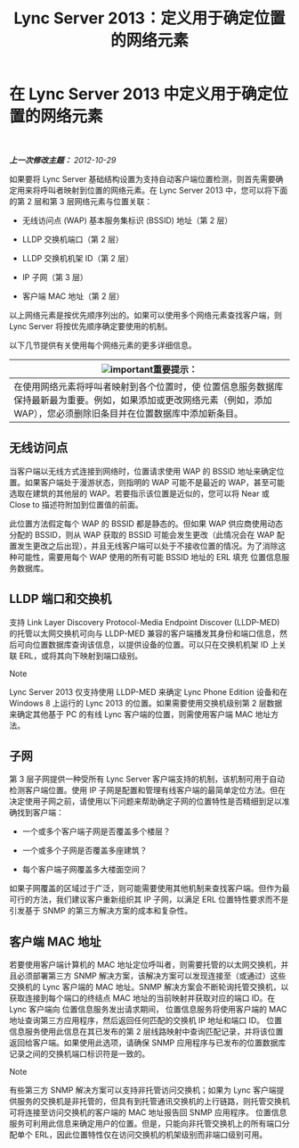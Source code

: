 ﻿---
title: Lync Server 2013：定义用于确定位置的网络元素
TOCTitle: 定义用于确定位置的网络元素
ms:assetid: 7538779d-055d-44ed-8dd7-11c45fc1b9f5
ms:mtpsurl: https://technet.microsoft.com/zh-cn/library/Gg398567(v=OCS.15)
ms:contentKeyID: 49313276
ms.date: 05/19/2016
mtps_version: v=OCS.15
ms.translationtype: HT
---

# 在 Lync Server 2013 中定义用于确定位置的网络元素

 

_**上一次修改主题：** 2012-10-29_

如果要将 Lync Server 基础结构设置为支持自动客户端位置检测，则首先需要确定用来将呼叫者映射到位置的网络元素。在 Lync Server 2013 中，您可以将下面的第 2 层和第 3 层网络元素与位置关联：

  - 无线访问点 (WAP) 基本服务集标识 (BSSID) 地址（第 2 层）

  - LLDP 交换机端口（第 2 层）

  - LLDP 交换机机架 ID（第 2 层）

  - IP 子网（第 3 层）

  - 客户端 MAC 地址（第 2 层）

以上网络元素是按优先顺序列出的。如果可以使用多个网络元素查找客户端，则 Lync Server 将按优先顺序确定要使用的机制。

以下几节提供有关使用每个网络元素的更多详细信息。

<table>
<thead>
<tr class="header">
<th><img src="images/Gg398794.important(OCS.15).gif" title="important" alt="important" />重要提示：</th>
</tr>
</thead>
<tbody>
<tr class="odd">
<td>在使用网络元素将呼叫者映射到各个位置时，使 位置信息服务数据库保持最新最为重要。例如，如果添加或更改网络元素（例如，添加 WAP），您必须删除旧条目并在位置数据库中添加新条目。</td>
</tr>
</tbody>
</table>


## 无线访问点

当客户端以无线方式连接到网络时，位置请求使用 WAP 的 BSSID 地址来确定位置。如果客户端处于漫游状态，则指明的 WAP 可能不是最近的 WAP，甚至可能选取在建筑的其他层的 WAP。若要指示该位置是近似的，您可以将 Near 或 Close to 描述符附加到位置值的前面。

此位置方法假定每个 WAP 的 BSSID 都是静态的。但如果 WAP 供应商使用动态分配的 BSSID，则从 WAP 获取的 BSSID 可能会发生更改（此情况会在 WAP 配置发生更改之后出现），并且无线客户端可以处于不接收位置的情况。为了消除这种可能性，需要用每个 WAP 使用的所有可能 BSSID 地址的 ERL 填充 位置信息服务数据库。

## LLDP 端口和交换机

支持 Link Layer Discovery Protocol-Media Endpoint Discover (LLDP-MED) 的托管以太网交换机可向与 LLDP-MED 兼容的客户端播发其身份和端口信息，然后可向位置数据库查询该信息，以提供设备的位置。可以只在交换机机架 ID 上关联 ERL，或将其向下映射到端口级别。

> [!NOTE]  
> Lync Server 2013 仅支持使用 LLDP-MED 来确定 Lync Phone Edition 设备和在 Windows 8 上运行的 Lync 2013 的位置。如果需要使用交换机级别第 2 层数据来确定其他基于 PC 的有线 Lync 客户端的位置，则需使用客户端 MAC 地址方法。



## 子网

第 3 层子网提供一种受所有 Lync Server 客户端支持的机制，该机制可用于自动检测客户端位置。使用 IP 子网是配置和管理有线客户端的最简单定位方法。但在决定使用子网之前，请使用以下问题来帮助确定子网的位置特性是否精细到足以准确找到客户端：

  - 一个或多个客户端子网是否覆盖多个楼层？

  - 一个或多个子网是否覆盖多座建筑？

  - 每个客户端子网覆盖多大楼面空间？

如果子网覆盖的区域过于广泛，则可能需要使用其他机制来查找客户端。但作为最可行的方法，我们建议客户重新组织其 IP 子网，以满足 ERL 位置特性要求而不是引发基于 SNMP 的第三方解决方案的成本和复杂性。

## 客户端 MAC 地址

若要使用客户端计算机的 MAC 地址定位呼叫者，则需要托管的以太网交换机，并且必须部署第三方 SNMP 解决方案，该解决方案可以发现连接至（或通过）这些交换机的 Lync 客户端的 MAC 地址。SNMP 解决方案会不断轮询托管交换机，以获取连接到每个端口的终结点 MAC 地址的当前映射并获取对应的端口 ID。在 Lync 客户端向 位置信息服务发出请求期间， 位置信息服务将使用客户端的 MAC 地址查询第三方应用程序，然后返回任何匹配的交换机 IP 地址和端口 ID。 位置信息服务使用此信息在其已发布的第 2 层线路映射中查询匹配记录，并将该位置返回给客户端。如果使用此选项，请确保 SNMP 应用程序与已发布的位置数据库记录之间的交换机端口标识符是一致的。

> [!NOTE]  
> 有些第三方 SNMP 解决方案可以支持非托管访问交换机；如果为 Lync 客户端提供服务的交换机是非托管的，但具有到托管通讯交换机的上行链路，则托管交换机可将连接至访问交换机的客户端的 MAC 地址报告回 SNMP 应用程序。 位置信息服务可利用此信息来确定用户的位置。但是，只能向非托管交换机上的所有端口分配单个 ERL，因此位置特性仅在访问交换机的机架级别而非端口级别可用。


